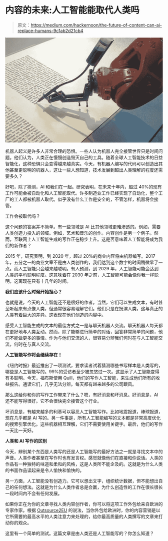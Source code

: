 # 内容的未来:人工智能能取代人类吗

> 原文：<https://medium.com/hackernoon/the-future-of-content-can-ai-replace-humans-9c1ab2d21cb4>

![](img/6646133850cf0d44d06afc62ba646573.png)

机器人起义是许多人非常合理的恐惧。一些人认为机器人完全接管世界只是时间问题。他们认为，人类正在慢慢创造毁灭自己的工具。随着全球人工智能技术的日益智能化，这种恐惧只会变得越来越真实。今天，有机器人编写的代码可以创造出其他甚至更聪明的机器人，这让一些人想知道，技术发展到超出人类理解的程度还需要多久？

好吧，除了猜测，AI 和我们在一起。研究表明，在未来十年内，超过 40%的现有工作可能会被自动化和人工智能取代。许多制造业工作已经实现了自动化，整个工厂的工人都被机器人取代。似乎没有什么工作是安全的，不管怎样，机器将会接管。

工作会被取代吗？

这个问题的答案并不简单。有一些领域是 AI 比其他领域更难渗透的。例如，需要人类创造力投入的领域。例如，艺术和音乐的创作。内容创作是另一个例子。然而，互联网上人工智能生成的写作正在稳步上升。这是否意味着人工智能将成为我们的新作者？

2015 年，研究表明，到 2020 年，超过 20%的商业内容将由机器编写。2017 年，五分之一的商业文章不是由人类创作的，我们达到这个数字的时间稍微早了一点。而人工智能只会越来越聪明。有人预测，到 2029 年，人工智能可能会达到人类的平均聪明程度。这意味着在 2030 年之前，人工智能可能会像你我一样聪明，这离现在只有十几年的时间。

**我们应该什么时候开始担心？**

也就是说，今天的人工智能还不是很好的作者。当然，它们可以生成文本，有时甚至听起来有点像人类，但通常很容易理解它们。他们只是在扮演人类，这与真正的人类有着巨大的差异。这表现在他们创造的内容中。

感受人工智能生成的文本的最佳方式之一是与聊天机器人交流。聊天机器人每天都在更好地与人类互动。然而，除了能够进行简单的对话，回答非常简单的问题，他们不能做更多的事情。作为与他们交流的人，很容易分辨我们何时在与人工智能交流，何时在与真人交流。

**人工智能写作将会继续存在！**

《纽约时报》最近推出了一项测试，要求读者试着猜测哪些书写样本是人类写的，哪些是人工智能写的。99%的受访者至少被忽悠过一次。这显示了人工智能变得有多聪明。今天，福布斯使用 Quill，他们的写作人工智能，来生成他们所有的收益报告。通读它们，几乎无法分辨。每天都有越来越多的公司跟风。

那么这给你和你的写作工作带来了什么？嗯，有好消息和坏消息。好消息是，AI 还不能写得很好。它不会很快完全接管这个行业。

坏消息是，有越来越多的利基可以容忍人工智能写作。比如地震报道，棒球报道，现在几乎都是 AI 写的。另一件事是，所有人工智能编写的文本都是非常高度优化的搜索引擎优化。这些机器相互理解，它们不需要使用关键字。最后，他们的写作一天比一天好。

**人类和 AI 写作的区别**

今天，辨别某个东西是人类写的还是人工智能写的最好方法之一就是寻找文本中的声音。人类作者甚至在写作时也有发言权。感觉就像他们在直接和你说话。人类的作品有一种独特的味道和柔和的风格，这是人类所不能企及的。这就是为什么人类的书面作品读起来是令人愉快和愉快的。

另一方面，人工智能没有创造力。它可以想出文字，组织统计数据，但不能想出自己的任何想法。这就是为什么人类作者总是会赢，为什么创造性的工作在很长很长一段时间内不会有任何发展。

如果你正在为你的文章寻找人类内容创作者，你可以将这项工作外包给来自欧洲的专家作家。根据 [Outsource2EU](https://www.outsource2eu.com/) 的说法，当你外包给欧洲时，你的内容营销是以它所需要的最高水平的人类注意力来处理的，给你最高质量的人类撰写的文章来打动你的观众。

这里有一个简单的测试。这篇文章是由人类还是人工智能写的？你怎么知道？